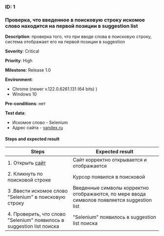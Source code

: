 ### ID: 1

### Проверка, что введенное в поисковую строку искомое слово находится на первой позиции в suggestion list 

 **Description**: проверка того, что при вводе слова в поисковую строку, система отображает его на первой позиции в suggestion

 **Severity**: Critical

 **Priority**: High

 **Milestone**: Release 1.0

 **Environment**: 

 * Chrome (newer  v.122.0.6261.131   (64 bits) )
 * Windows 10
  

 **Pre-conditions**: нет

 **Test data**:

 *  Искомое слово - Selenium
 *  Адрес сайта - [yandex.ru](https://dzen.ru/?yredirect=true)
  
#### Steps and expected result 


| Steps           | Expected result  |
|-----------------|-----------------|
| 1. Открыть [сайт](https://dzen.ru/?yredirect=true) | Сайт корректно открывается и отображается |
| 2. Кликнуть по поисковой строке | Курсор появился в поисковой |
| 3 .Ввести искомое слово "Selenium" в поисковую строку | Введенные символы корректно отображаются, по мере ввода символов появляется suggestion list |
| 4. Проверить, что слово "Selenium" появилось в suggestion list поиска  | "Selenium" появилось в suggestion list поиска |



